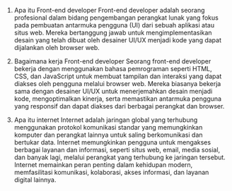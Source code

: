 1. Apa itu Front-end developer
Front-end developer adalah seorang profesional dalam bidang pengembangan perangkat lunak yang fokus pada pembuatan antarmuka pengguna (UI) dari sebuah aplikasi atau situs web. Mereka bertanggung jawab untuk mengimplementasikan desain yang telah dibuat oleh desainer     UI/UX menjadi kode yang dapat dijalankan oleh browser web.



2. Bagaimana kerja Front-end developer
Seorang front-end developer bekerja dengan menggunakan bahasa pemrograman seperti HTML, CSS, dan JavaScript untuk membuat tampilan dan interaksi yang dapat diakses oleh pengguna melalui browser web. Mereka biasanya bekerja sama dengan desainer UI/UX untuk menerjemahkan desain menjadi kode, mengoptimalkan kinerja, serta memastikan antarmuka pengguna yang responsif dan dapat diakses dari berbagai perangkat dan browser.



3. Apa itu internet
Internet adalah jaringan global yang terhubung menggunakan protokol komunikasi standar yang memungkinkan komputer dan perangkat lainnya untuk saling berkomunikasi dan bertukar data. Internet memungkinkan pengguna untuk mengakses berbagai layanan dan informasi, seperti situs web, email, media sosial, dan banyak lagi, melalui perangkat yang terhubung ke jaringan tersebut. Internet memainkan peran penting dalam kehidupan modern, memfasilitasi komunikasi, kolaborasi, akses informasi, dan layanan digital lainnya.
